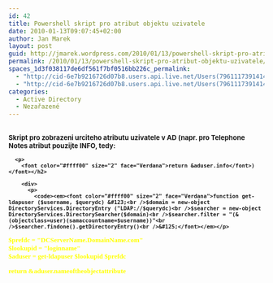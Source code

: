 ```yaml
---
id: 42
title: Powershell skript pro atribut objektu uzivatele
date: 2010-01-13T09:07:45+02:00
author: Jan Marek
layout: post
guid: http://jmarek.wordpress.com/2010/01/13/powershell-skript-pro-atribut-objektu-uzivatele
permalink: /2010/01/13/powershell-skript-pro-atribut-objektu-uzivatele/
spaces_1d3f038117de6df561f7bf0516bb226c_permalink:
  - "http://cid-6e7b9216726d07b8.users.api.live.net/Users(7961117391414167480)/Blogs('6E7B9216726D07B8!242')/Entries('6E7B9216726D07B8!249')?authkey=EpZNAU0huAk%24"
  - "http://cid-6e7b9216726d07b8.users.api.live.net/Users(7961117391414167480)/Blogs('6E7B9216726D07B8!242')/Entries('6E7B9216726D07B8!249')?authkey=EpZNAU0huAk%24"
categories:
  - Active Directory
  - Nezařazené
---
```

<div id="msgcns!6E7B9216726D07B8!249" class="bvMsg">
  <div>
    <h2>
      <font size="2">Skript pro zobrazeni urciteho atributu uzivatele v AD (napr. pro Telephone Notes atribut pouzijte INFO, tedy: </p> 
      
      <p>
        <font color="#ffff00" size="2" face="Verdana">return &aduser.info</font>)</font></h2> 
        
        <div>
          <p>
            <code><em><font color="#ffff00" size="2" face="Verdana">function get-ldapuser ($username, $querydc) &#123;<br />$domain = new-object DirectoryServices.DirectoryEntry ("LDAP://$querydc)<br />$searcher = new-object DirectoryServices.DirectorySearcher($domain)<br />$searcher.filter = "(&(objectclass=user)(samaccountname=$username))"<br />$searcher.findone().getDirectoryEntry()<br />&#125;</font></em></p>
<p><font color="#ffff00" size="2" face="Verdana">$prefdc = "DCServerName.DomainName.com"<br />$lookupid = "loginname"<br />$aduser = get-ldapuser $lookupid $prefdc</font></p>
<p><font color="#ffff00" size="2" face="Verdana">return &aduser.nameoftheobjectattribute</font></p>
</div>
</div>
</div>